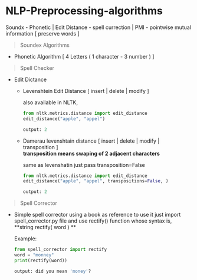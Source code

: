 # NLP-Preprocessing-algorithms
Soundx - Phonetic | Edit Distance - spell currection | PMI - pointwise mutual information [ preserve words ]

> Soundex Algorithms

  - Phonetic Algorithm [ 4 Letters ( 1 character - 3 number ) ]
  
> Spell Checker

  - Edit Dictance
    - Levenshtein Edit Distance [ insert | delete | modify ]
    
      also available in NLTK,
      
      ```python
      from nltk.metrics.distance import edit_distance
      edit_distance("apple", "appel")
      
      output: 2
      ```      
        
    - Damerau levenshtain distance [ insert | delete | modify | transposition ]
      <br/>**transposition means swaping of 2 adjacent characters**
    
      same as levenshatin just pass transposition=False
      ```python
      from nltk.metrics.distance import edit_distance
      edit_distance("apple", "appel", transpositions=False, )
      
      output: 2
      ```
      
> Spell Corrector
  
  - Simple spell corrector using a book as reference to use it just import spell_corrector.py file and use rectify() function whose syntax is,<br/>
     **string rectify( word ) **<br/>
    
    Example:
    ```python
    from spell_corrector import rectify
    word = "monney"
    print(rectify(word))
    
    output: did you mean 'money'?
    ```
    
      
